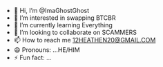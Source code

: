 - 👋 Hi, I’m @ImaGhostGhost
- 👀 I’m interested in swapping BTCBR
- 🌱 I’m currently learning Everything
- 💞️ I’m looking to collaborate on SCAMMERS
- 📫 How to reach me 12HEATHEN20@GMAIL.COM 
- 😄 Pronouns: ...HE/HIM
- ⚡ Fun fact: ...

<!---
ImaGhostGhost/ImaGhostGhost is a ✨ special ✨ repository because its `README.md` (this file) appears on your GitHub profile.
You can click the Preview link to take a look at your changes.
--->
